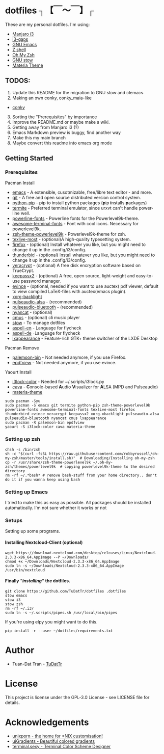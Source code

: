 # dotfiles ┐【￣～￣】┌ #
These are my personal dotfiles.
I'm using:
* [Manjaro i3](https://manjaro.org/2017/03/07/manjaro-i3-community-edition-17-0-released/)
* [i3-gaps](https://github.com/Airblader/i3)
* [GNU Emacs](https://www.gnu.org/software/emacs/)
* [Z shell](http://zsh.sourceforge.net)
* [Oh My Zsh](http://ohmyz.sh)
* [GNU stow](https://www.gnu.org/software/stow)
* [Materia Theme](https://github.com/nana-4/materia-theme)

## TODOS: ##
1. Update this README for the migration to GNU stow and clemacs
2. Making an own conky, conky_maia-like
  * [conky](https://github.com/brndnmtthws/conky/wiki/Configuraion-Settings)
3. Sorting the "Prerequisites" by importance
4. Improve the README.md or maybe make a wiki.
5. Getting away from Manjaro i3 (?)
6. Emacs Markdown preview is buggy, find another way
7. Make this my main branch
8. Maybe convert this readme into emacs org mode

## Getting Started ##

### Prerequisites ###

Pacman Install
* [emacs](https://wiki.archlinux.org/index.php/Emacs) - A extensible, cusotmizable, free/libre text editor - and more.
* [git](https://wiki.archlinux.org/index.php/git) - A free and open source distributed version control system.
* [python-pip](https://pip.pypa.io/en/stable) - pip to install python packages (**p**ip **i**nstalls **p**ackages)
* [termite](https://wiki.archlinux.org/index.php/termite) - Preferred terminal emulator, since urxvt can't handle power-line well.
* [powerline-fonts](https://github.com/powerline/fonts) - Powerline fonts for the Powerlevel9k-theme.
* [awesome-terminal-fonts](https://github.com/gabrielelana/awesome-terminal-fonts) - Font with cool icons. Necessary for powerlevel9k.
* [zsh-theme-powerlevel9k](https://github.com/bhilburn/powerlevel9k) - Powerlevel9k-theme for zsh.
* [texlive-most](https://wiki.archlinux.org/index.php/TeX_Live) - (optional)A high-quality typesetting system.
* [firefox](https://www.mozilla.org/en-US/firefox) - (optional) Install whatever you like, but you might need to change it up in the .config/i3/config.
* [thunderbid](https://www.mozilla.org/en-US/thunderbird) - (optional) Install whatever you like, but you might need to change it up in the .config/i3/config.
* [veracrypt](https://veracrypt.codeplex.com) - (optional) A free disk encryption software based on TrueCrypt.
* [keepassx2](https://keepass.info) - (optional) A free, open source, light-weight and easy-to-use password manager.
* [evince](https://wiki.archlinux.org/index.php/GNOME/Document_viewer) - (optional, needed if you want to use auctex) pdf viewer, default to view compiled LaTeX-files with auctex(emacs plugin).
* [xorg-backlight](https://wiki.archlinux.org/index.php/backlight)
* [pulseaudio-alsa](https://wiki.archlinux.org/index.php/PulseAudio) - (recommended)
* [pulseaudio-bluetooth](https://wiki.archlinux.org/index.php/PulseAudio) - (recommended)
* [nyancat](http://www.nyan.cat/) - (optional)
* [cmus](https://wiki.archlinux.org/index.php/Cmus) - (optional) cli music player
* [stow](https://www.gnu.org/software/stow/) - To manage dotfiles
* [aspell-en]() - Language for flycheck
* [aspell-de]() -Language for flycheck
* [lxappearance](https://lxde.org) - Feature-rich GTK+ theme switcher of the LXDE Desktop

Pacman Remove
* [palemoon-bin](https://www.palemoon.org) - Not needed anymore, if you use Firefox.
* [epdfview](https://github.com/jristz/epdfview) - Not needed anymore, if you use evince.

Yaourt Install
* [i3lock-color](https://github.com/PandorasFox/i3lock-color) - Needed for ~/.scripts/i3lock.py
* [cava](https://github.com/karlstav/cava) - **C**onsole-based **A**udio **V**isualizer for **A**LSA (MPD and Pulseaudio)
* [materia-theme](https://github.com/nana-4/materia-theme)

``` shell
sudo pacman -Syu
sudo pacman -S emacs git termite python-pip zsh-theme-powerlevel9k powerline-fonts awesome-terminal-fonts texlive-most firefox thunderbird evince veracrypt keepassx2 xorg-xbacklight pulseaudio-alsa pulseaudio-bluetooth nyancat cmus lxappearance
sudo pacman -R palemoon-bin epdfview
yaourt -S i3lock-color cava materia-theme
```

### Setting up zsh ###
``` shell
chsh -s /bin/zsh
sh -c "$(curl -fsSL https://raw.githubusercontent.com/robbyrussell/oh-my-zsh/master/tools/install.sh)"  # Downloading/Installing oh-my-zsh
cp -r /usr/share/zsh-theme-powerlevel9k ~/.oh-my-zsh/themes/powerlevel9k  # copying powerlevel9k-theme to the desired directory
rm -rf ~/.*bash* # remove bash-stuff from your home directory.. don't do it if you wanna keep using bash
```

### Setting up Emacs ###
I tried to make this as easy as possible. All packages should be installed automatically. I'm not sure whether it works or not 

### Setups ###
Setting up some programs.
#### Installing Nextcloud-Client (optional) ####
``` shell
wget https://download.nextcloud.com/desktop/releases/Linux/Nextcloud-2.3.3-x86_64.AppImage --P ~/Downloads/
chmod +x ~/Downloads/Nextcloud-2.3.3-x86_64.AppImage
sudo ln -s ~/Downloads/Nextcloud-2.3.3-x86_64.AppImage /usr/bin/nextcloud
```

#### Finally *"installing"* the dotfiles. ####
``` shell
git clone https://github.com/TuDatTr/dotfiles .dotfiles
stow emacs
stow i3
stow zsh
rm -rf ~/.i3/
sudo ln -s ~/.scripts/pipes.sh /usr/local/bin/pipes
```
If you're using elpy you might want to do this.

``` pip
pip install -r --user ~/dotfiles/requirements.txt
```

# Author #
* Tuan-Dat Tran - [TuDatTr](https://github.com/tudattr/)

# License #
This project is license under the GPL-3.0 License - see LICENSE file for details.

# Acknowledgements #
* [unixporn - the home for *NIX customisation!](https://www.reddit.com/r/unixporn/)
* [uiGradients - Beautiful colored gradients](https://uigradients.com)
* [terminal.sexy - Terminal Color Scheme Designer](http://terminal.sexy/)